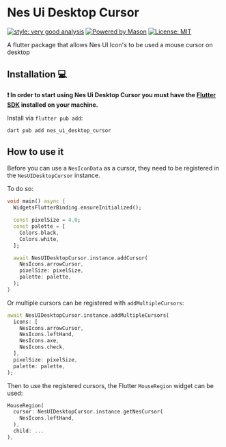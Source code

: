 # Nes Ui Desktop Cursor

[![style: very good analysis][very_good_analysis_badge]][very_good_analysis_link]
[![Powered by Mason](https://img.shields.io/endpoint?url=https%3A%2F%2Ftinyurl.com%2Fmason-badge)](https://github.com/felangel/mason)
[![License: MIT][license_badge]][license_link]

A flutter package that allows Nes UI Icon's to be used a mouse cursor on desktop

## Installation 💻

**❗ In order to start using Nes Ui Desktop Cursor you must have the [Flutter SDK][flutter_install_link] installed on your machine.**

Install via `flutter pub add`:

```sh
dart pub add nes_ui_desktop_cursor
```

## How to use it

Before you can use a `NesIconData` as a cursor, they need to be registered in the
`NesUIDesktopCursor` instance.

To do so:

```dart
void main() async {
  WidgetsFlutterBinding.ensureInitialized();

  const pixelSize = 4.0;
  const palette = [
    Colors.black,
    Colors.white,
  ];

  await NesUIDesktopCursor.instance.addCursor(
    NesIcons.arrowCursor,
    pixelSize: pixelSize,
    palette: palette,
  );
}
```

Or multiple cursors can be registered with `addMultipleCursors`:

```dart
await NesUIDesktopCursor.instance.addMultipleCursors(
  icons: [
    NesIcons.arrowCursor,
    NesIcons.leftHand,
    NesIcons.axe,
    NesIcons.check,
  ],
  pixelSize: pixelSize,
  palette: palette,
);
```

Then to use the registered cursors, the Flutter `MouseRegion` widget can be used:

```dart
MouseRegion(
  cursor: NesUIDesktopCursor.instance.getNesCursor(
    NesIcons.leftHand,
  ),
  child: ...
),
```

[flutter_install_link]: https://docs.flutter.dev/get-started/install
[github_actions_link]: https://docs.github.com/en/actions/learn-github-actions
[license_badge]: https://img.shields.io/badge/license-MIT-blue.svg
[license_link]: https://opensource.org/licenses/MIT
[logo_black]: https://raw.githubusercontent.com/VGVentures/very_good_brand/main/styles/README/vgv_logo_black.png#gh-light-mode-only
[logo_white]: https://raw.githubusercontent.com/VGVentures/very_good_brand/main/styles/README/vgv_logo_white.png#gh-dark-mode-only
[mason_link]: https://github.com/felangel/mason
[very_good_analysis_badge]: https://img.shields.io/badge/style-very_good_analysis-B22C89.svg
[very_good_analysis_link]: https://pub.dev/packages/very_good_analysis
[very_good_cli_link]: https://pub.dev/packages/very_good_cli
[very_good_coverage_link]: https://github.com/marketplace/actions/very-good-coverage
[very_good_ventures_link]: https://verygood.ventures
[very_good_ventures_link_light]: https://verygood.ventures#gh-light-mode-only
[very_good_ventures_link_dark]: https://verygood.ventures#gh-dark-mode-only
[very_good_workflows_link]: https://github.com/VeryGoodOpenSource/very_good_workflows
